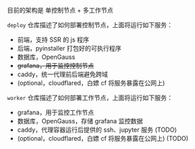目前的架构是 单控制节点 + 多工作节点

`deploy` 仓库描述了如何部署控制节点，上面将运行如下服务：
- 前端，支持 SSR 的 js 程序
- 后端，pyinstaller 打包好的可执行程序
- 数据库，OpenGauss
- ~~grafana，用于监控控制节点~~
- caddy，统一代理前后端避免跨域
- (optional，cloudflared，白嫖 cf 将服务暴露在公网上)

`worker` 仓库描述了如何部署工作节点，上面将运行如下服务：
- grafana，用于监控工作节点
- 数据库，OpenGauss，存储 grafana 监控数据
- caddy，代理容器运行后提供的 ssh、jupyter 服务 (TODO)
- (optional，cloudflared，白嫖 cf 将服务暴露在公网上) (TODO)
